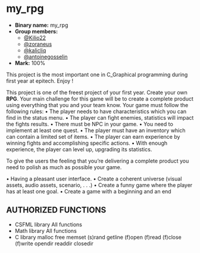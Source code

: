 # my_rpg
- **Binary name:** my_rpg
- **Group members:**  
  - [@Kilio22](https://github.com/Kilio22)
  - [@zoraneus](https://github.com/zoraneus)
  - [@kalicliq](https://github.com/Kalicliq)
  - [@antoinegosselin](https://github.com/antoinegosselin)
- **Mark:** 100%

This project is the most important one in C_Graphical programming during first year at epitech. Enjoy !



This project is one of the freest project of your first year. Create your own **RPG**.
Your main challenge for this game will be to create a complete product using everything that you and your
team know.
Your game must follow the following rules:
• The player needs to have characteristics which you can find in the status menu.
• The player can fight enemies, statistics will impact the fights results.
• There must be NPC in your game.
• You need to implement at least one quest.
• The player must have an inventory which can contain a limited set of items.
• The player can earn experience by winning fights and accomplishing specific actions.
• With enough experience, the player can level up, upgrading its statistics.

To give the users the feeling that you’re delivering a complete product you need to polish as much as possible
your game.

• Having a pleasant user interface.
• Create a coherent universe (visual assets, audio assets, scenario, . . .)
• Create a funny game where the player has at least one goal.
• Create a game with a beginning and an end

## AUTHORIZED FUNCTIONS

- CSFML library
    All functions
- Math library
    All functions
- C library
  malloc
  free
  memset
  (s)rand
  getline
  (f)open
  (f)read
  (f)close
  (f)write
  opendir
  readdir
  closedir
